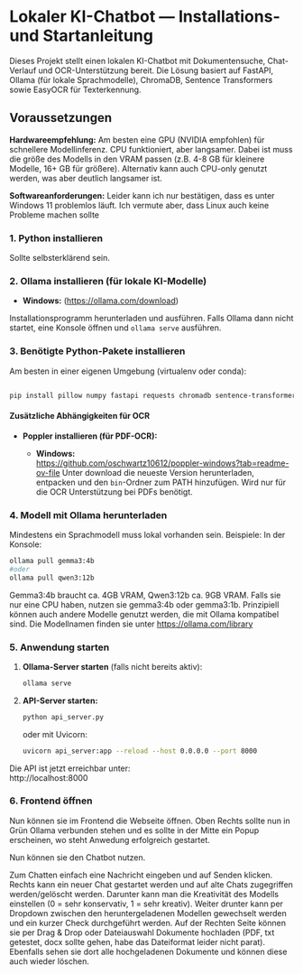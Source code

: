 # Lokaler KI-Chatbot — Installations- und Startanleitung

Dieses Projekt stellt einen lokalen KI-Chatbot mit Dokumentensuche, Chat-Verlauf und OCR-Unterstützung bereit. Die Lösung basiert auf FastAPI, Ollama (für lokale Sprachmodelle), ChromaDB, Sentence Transformers sowie EasyOCR für Texterkennung.

## Voraussetzungen

**Hardwareempfehlung:**
Am besten eine GPU (NVIDIA empfohlen) für schnellere Modellinferenz. CPU funktioniert, aber langsamer.
Dabei ist muss die größe des Modells in den VRAM passen (z.B. 4-8 GB für kleinere Modelle, 16+ GB für größere).
Alternativ kann auch CPU-only genutzt werden, was aber deutlich langsamer ist.

**Softwareanforderungen:**
Leider kann ich nur bestätigen, dass es unter Windows 11 problemlos läuft. Ich vermute aber, dass Linux auch keine Probleme machen sollte

### 1. Python installieren
Sollte selbsterklärend sein.

### 2. Ollama installieren (für lokale KI-Modelle)

- **Windows:** (https://ollama.com/download)

Installationsprogramm herunterladen und ausführen.
Falls Ollama dann nicht startet, eine Konsole öffnen und `ollama serve` ausführen.

### 3. Benötigte Python-Pakete installieren

Am besten in einer eigenen Umgebung (virtualenv oder conda):

```bash

pip install pillow numpy fastapi requests chromadb sentence-transformers easyocr pdf2image PyPDF2 python-docx
```

#### Zusätzliche Abhängigkeiten für OCR

- **Poppler installieren (für PDF-OCR):**
 
  - **Windows:**  
  https://github.com/oschwartz10612/poppler-windows?tab=readme-ov-file
  Unter download die neueste Version herunterladen, entpacken und den `bin`-Ordner zum PATH hinzufügen.
  Wird nur für die OCR Unterstützung bei PDFs benötigt.

### 4. Modell mit Ollama herunterladen

Mindestens ein Sprachmodell muss lokal vorhanden sein. Beispiele:
In der Konsole:
```bash
ollama pull gemma3:4b
#oder
ollama pull qwen3:12b
```
Gemma3:4b braucht ca. 4GB VRAM, Qwen3:12b ca. 9GB VRAM.
Falls sie nur eine CPU haben, nutzen sie gemma3:4b oder gemma3:1b.
Prinzipiell können auch andere Modelle genutzt werden, die mit Ollama kompatibel sind.
Die Modellnamen finden sie unter https://ollama.com/library

### 5. Anwendung starten
1. **Ollama-Server starten** (falls nicht bereits aktiv):
   ```bash
   ollama serve
   ```
2. **API-Server starten:**
   ```bash
   python api_server.py
   ```
   oder mit Uvicorn:
   ```bash
   uvicorn api_server:app --reload --host 0.0.0.0 --port 8000
   ```

Die API ist jetzt erreichbar unter:  
http://localhost:8000


### 6. Frontend öffnen

Nun können sie im Frontend die Webseite öffnen.
Oben Rechts sollte nun in Grün Ollama verbunden stehen und es sollte in der Mitte ein Popup erscheinen, wo steht Anwedung erfolgreich gestartet.

Nun können sie den Chatbot nutzen.

Zum Chatten einfach eine Nachricht eingeben und auf Senden klicken.
Rechts kann ein neuer Chat gestartet werden und auf alte Chats zugegriffen werden/gelöscht werden.
Darunter kann man die Kreativität des Modells einstellen (0 = sehr konservativ, 1 = sehr kreativ).
Weiter drunter kann per Dropdown zwischen den heruntergeladenen Modellen gewechselt werden und ein kurzer Check durchgeführt werden.
Auf der Rechten Seite können sie per Drag & Drop oder Dateiauswahl Dokumente hochladen (PDF, txt getestet, docx sollte gehen, habe das Dateiformat leider nicht parat).
Ebenfalls sehen sie dort alle hochgeladenen Dokumente und können diese auch wieder löschen.


